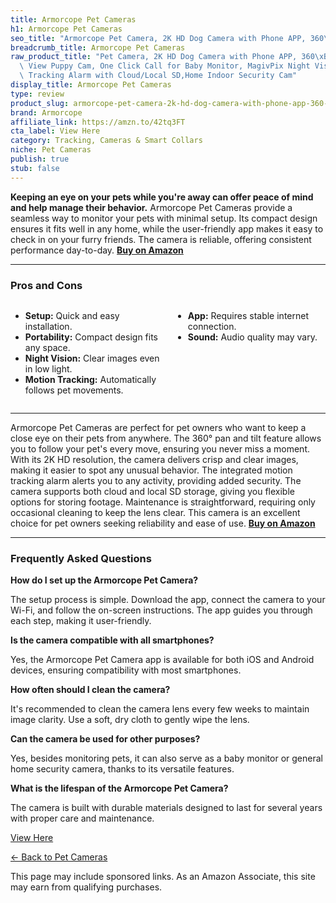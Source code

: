 ```yaml
---
title: Armorcope Pet Cameras
h1: Armorcope Pet Cameras
seo_title: "Armorcope Pet Camera, 2K HD Dog Camera with Phone APP, 360\xB0\u2026"
breadcrumb_title: Armorcope Pet Cameras
raw_product_title: "Pet Camera, 2K HD Dog Camera with Phone APP, 360\xB0 Pan/Tilt\
  \ View Puppy Cam, One Click Call for Baby Monitor, MagivPix Night Vision,Motion\
  \ Tracking Alarm with Cloud/Local SD,Home Indoor Security Cam"
display_title: Armorcope Pet Cameras
type: review
product_slug: armorcope-pet-camera-2k-hd-dog-camera-with-phone-app-360-pan-tilt-view-156fdc15
brand: Armorcope
affiliate_link: https://amzn.to/42tq3FT
cta_label: View Here
category: Tracking, Cameras & Smart Collars
niche: Pet Cameras
publish: true
stub: false
---
```


<div id="intro" class="full-width">
  <p><strong>Keeping an eye on your pets while you're away can offer peace of mind and help manage their behavior.</strong> Armorcope Pet Cameras provide a seamless way to monitor your pets with minimal setup. Its compact design ensures it fits well in any home, while the user-friendly app makes it easy to check in on your furry friends. The camera is reliable, offering consistent performance day-to-day. <a href="https://amzn.to/42tq3FT" rel="nofollow sponsored noopener" target="_blank"><strong>Buy on Amazon</strong></a></p>
</div>

<hr />
<h3 id="pros-cons">Pros and Cons</h3>
<div class="pc-grid" style="display:grid;grid-template-columns:1fr 1fr;gap:16px;">
  <ul>
    <li><strong>Setup:</strong> Quick and easy installation.</li>
    <li><strong>Portability:</strong> Compact design fits any space.</li>
    <li><strong>Night Vision:</strong> Clear images even in low light.</li>
    <li><strong>Motion Tracking:</strong> Automatically follows pet movements.</li>
  </ul>
  <ul>
    <li><strong>App:</strong> Requires stable internet connection.</li>
    <li><strong>Sound:</strong> Audio quality may vary.</li>
  </ul>
</div>
<hr />

<div class="full-width">
  <p>Armorcope Pet Cameras are perfect for pet owners who want to keep a close eye on their pets from anywhere. The 360° pan and tilt feature allows you to follow your pet's every move, ensuring you never miss a moment. With its 2K HD resolution, the camera delivers crisp and clear images, making it easier to spot any unusual behavior. The integrated motion tracking alarm alerts you to any activity, providing added security. The camera supports both cloud and local SD storage, giving you flexible options for storing footage. Maintenance is straightforward, requiring only occasional cleaning to keep the lens clear. This camera is an excellent choice for pet owners seeking reliability and ease of use. <a href="https://amzn.to/42tq3FT" rel="nofollow sponsored noopener" target="_blank"><strong>Buy on Amazon</strong></a></p>
</div>

<hr />
<h3 id="faqs">Frequently Asked Questions</h3>

<p><strong>How do I set up the Armorcope Pet Camera?</strong></p>
<p>The setup process is simple. Download the app, connect the camera to your Wi-Fi, and follow the on-screen instructions. The app guides you through each step, making it user-friendly.</p>

<p><strong>Is the camera compatible with all smartphones?</strong></p>
<p>Yes, the Armorcope Pet Camera app is available for both iOS and Android devices, ensuring compatibility with most smartphones.</p>

<p><strong>How often should I clean the camera?</strong></p>
<p>It's recommended to clean the camera lens every few weeks to maintain image clarity. Use a soft, dry cloth to gently wipe the lens.</p>

<p><strong>Can the camera be used for other purposes?</strong></p>
<p>Yes, besides monitoring pets, it can also serve as a baby monitor or general home security camera, thanks to its versatile features.</p>

<p><strong>What is the lifespan of the Armorcope Pet Camera?</strong></p>
<p>The camera is built with durable materials designed to last for several years with proper care and maintenance.</p>
<p><a class="btn" href="https://amzn.to/42tq3FT" target="_blank" rel="nofollow sponsored noopener">View Here</a></p>
<p><a href="/roundups/tracking-cameras-smart-collars/pet-cameras/">← Back to Pet Cameras</a></p>
<aside class="disclosure">This page may include sponsored links. As an Amazon Associate, this site may earn from qualifying purchases.</aside>
